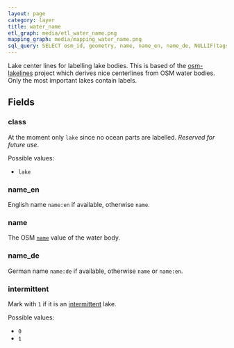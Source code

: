 ```yaml
---
layout: page
category: layer
title: water_name
etl_graph: media/etl_water_name.png
mapping_graph: media/mapping_water_name.png
sql_query: SELECT osm_id, geometry, name, name_en, name_de, NULLIF(tags->'name_int', '') AS "name_int", NULLIF(tags->'name:latin', '') AS "name:latin", NULLIF(tags->'name:nonlatin', '') AS "name:nonlatin", class, intermittent FROM layer_water_name(ST_SetSRID('BOX3D(-20037508.34 -20037508.34, 20037508.34 20037508.34)'::box3d, 3857 ), 14)
---
```

Lake center lines for labelling lake bodies.
This is based of the [osm-lakelines](https://github.com/lukasmartinelli/osm-lakelines) project
which derives nice centerlines from OSM water bodies. Only the most important lakes contain labels.

## Fields

### class

At the moment only `lake` since no ocean parts are labelled. *Reserved for future use*.

Possible values:

- `lake`

### name_en

English name `name:en` if available, otherwise `name`.

### name

The OSM [`name`](http://wiki.openstreetmap.org/wiki/Key:name) value of the water body.

### name_de

German name `name:de` if available, otherwise `name` or `name:en`.

### intermittent

Mark with `1` if it is an [intermittent](http://wiki.openstreetmap.org/wiki/Key:intermittent) lake.

Possible values:

- `0`
- `1`




